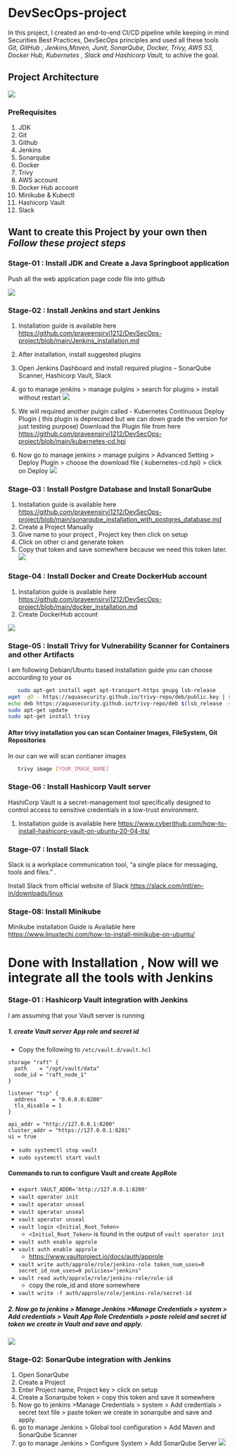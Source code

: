 # DevSecOps-project

In this project, I created an end-to-end CI/CD pipeline while keeping in mind Securities Best Practices, DevSecOps principles and used all these tools *Git, GitHub , Jenkins,Maven, Junit, SonarQube, Docker, Trivy, AWS S3, Docker Hub, Kubernetes , Slack and Hashicorp Vault,*  to achive the goal.


## Project Architecture
![](https://github.com/praveensirvi1212/DevSecOps-project/blob/main/Images/architecture.png)

### PreRequisites
1. JDK 
1. Git 
1. Github
1. Jenkins
1. Sonarqube
1. Docker
1. Trivy
1. AWS account
1. Docker Hub account
1. Minikube & Kubectl
1. Hashicorp Vault
1. Slack

## Want to create this Project by your own  then *Follow these  project steps*

### Stage-01 : Install JDK and Create a Java Springboot application
Push all the web application page code file into github

![](https://github.com/praveensirvi1212/DevSecOps-project/blob/main/Images/code.png) 

### Stage-02 : Install Jenkins and start Jenkins 
1. Installation guide is available here  https://github.com/praveensirvi1212/DevSecOps-project/blob/main/Jenkins_installation.md
1. After installation, install suggested plugins
1. Open Jenkins Dashboard and install required plugins – SonarQube Scanner, Hashicorp Vault, Slack
1. go to manage jenkins > manage pulgins > search for plugins > install without restart
![](https://github.com/praveensirvi1212/DevSecOps-project/blob/main/Images/jenkins.png) 

1. We will required another pulgin called - Kubernetes Continuous Deploy Plugin ( this plugin is deprecated but we can down grade the version for just testing purpose)
Download the Plugin file from here https://github.com/praveensirvi1212/DevSecOps-project/blob/main/kubernetes-cd.hpi
1. Now go to manage jenkins > manage pulgins > Advanced Setting > Deploy Plugin > choose the download file ( kubernetes-cd.hpi) > click on Deploy
![](https://github.com/praveensirvi1212/DevSecOps-project/blob/main/Images/plugins.png) 

### Stage-03 : Install Postgre Database and Install SonarQube
1. Installation guide is available here https://github.com/praveensirvi1212/DevSecOps-project/blob/main/sonarqube_installation_with_postgres_database.md
1. Create a Project Manually
1.  Give name to your project , Project key then click on setup
1.  Click on other ci and generate token
1.  Copy that token and save somewhere because we need this token later.
![](https://github.com/praveensirvi1212/jenkins_sonarqube_basic_project/blob/main/images/Screenshot%20from%202023-02-16%2012-47-08.png) 

### Stage-04 : Install Docker and Create DockerHub account
1. Installation guide is available here https://github.com/praveensirvi1212/DevSecOps-project/blob/main/docker_installation.md
1. Create DockerHub account 

![](https://github.com/praveensirvi1212/DevSecOps-project/blob/main/Images/dockerhub.png) 


### Stage-05 : Install Trivy for Vulnerability Scanner for Containers and other Artifacts
I am following  Debian/Ubuntu  based installation guide you can choose accourding to your os

```sh 
   sudo apt-get install wget apt-transport-https gnupg lsb-release
wget -qO - https://aquasecurity.github.io/trivy-repo/deb/public.key | sudo apt-key add -
echo deb https://aquasecurity.github.io/trivy-repo/deb $(lsb_release -sc) main | sudo tee -a /etc/apt/sources.list.d/trivy.list
sudo apt-get update
sudo apt-get install trivy
   ``` 
#### After trivy installation you can scan Container Images, FileSystem, Git Repositories
In our can we will scan contianer images

```sh 
   trivy image [YOUR_IMAGE_NAME]
   ``` 

### Stage-06 : Install Hashicorp Vault server 
HashiCorp Vault is a secret-management tool specifically designed to control access to sensitive credentials in a low-trust environment.
1. Installation guide is available here https://www.cyberithub.com/how-to-install-hashicorp-vault-on-ubuntu-20-04-lts/

### Stage-07 : Install Slack
Slack is a workplace communication tool, “a single place for messaging, tools and files.” .

Install Slack from official website of Slack https://slack.com/intl/en-in/downloads/linux


### Stage-08: Install Minikube
Minikube installation Guide is Available here  https://www.linuxtechi.com/how-to-install-minikube-on-ubuntu/

# Done with Installation , Now will we integrate all the tools with Jenkins
### Stage-01 : Hashicorp Vault integration with Jenkins
I am assuming that your Vault server is running 
##### 1. create Vault server App role and secret id 
* Copy the following to `/etc/vault.d/vault.hcl`
```
storage "raft" {
  path    = "/opt/vault/data"
  node_id = "raft_node_1"
}

listener "tcp" {
  address     = "0.0.0.0:8200"
  tls_disable = 1
}

api_addr = "http://127.0.0.1:8200"
cluster_addr = "https://127.0.0.1:8201"
ui = true
```

* `sudo systemctl stop vault`
* `sudo systemctl start vault`

#### Commands to run to configure Vault and create AppRole

* `export VAULT_ADDR='http://127.0.0.1:8200'`
* `vault operator init`
* `vault operator unseal`
* `vault operator unseal`
* `vault operator unseal`
* `vault login <Initial_Root_Token>`
   * `<Initial_Root_Token>` is found in the output of `vault operator init`
* `vault auth enable approle`
* `vault auth enable approle`
  * https://www.vaultproject.io/docs/auth/approle
* `vault write auth/approle/role/jenkins-role token_num_uses=0 secret_id_num_uses=0 policies="jenkins"`
* `vault read auth/approle/role/jenkins-role/role-id`
	* copy the role_id and store somewhere
* `vault write -f auth/approle/role/jenkins-role/secret-id`

##### 2. Now go to jenkins > Manage  Jenkins >Manage Credentials > system > Add credentials > Vault App Role Credentials > paste roleid and secret id token we create in Vault and save and apply.
![](https://github.com/praveensirvi1212/DevSecOps-project/blob/main/Images/approleVault.png) 


### Stage-02: SonarQube integration with Jenkins
1. Open SonarQube
1. Create a Project
1. Enter Project name, Project key > click on setup
1. Create a Sonarqube token > copy this token and save it somewhere
1. Now go to jenkins >Manage Credentials > system > Add credentials > secret text file > paste  token we create in sonarqube and save and apply.
1. go to manage Jenkins > Global tool configuration >  Add Maven and SonarQube Scanner
1. go to manage Jenkins > Configure System > Add SonarQube Server
![](https://github.com/praveensirvi1212/DevSecOps-project/blob/main/Images/sonarqube.png)
